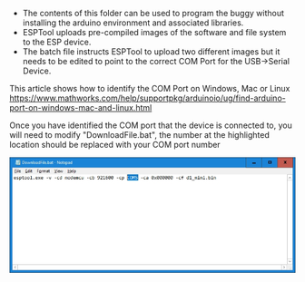 - The contents of this folder can be used to program the buggy without installing the arduino environment and associated libraries.
- ESPTool uploads pre-compiled images of the software and file system to the ESP device.
- The batch file instructs ESPTool to upload two different images but it needs to be edited to point to the correct COM Port for the USB->Serial Device.

This article shows how to identify the COM Port on Windows, Mac or Linux
https://www.mathworks.com/help/supportpkg/arduinoio/ug/find-arduino-port-on-windows-mac-and-linux.html

Once you have identified the COM port that the device is connected to, you will need to modify "DownloadFile.bat", the number at the highlighted location should be replaced with your COM port number

![alt text](https://github.com/msraynsford/StrangerThings/blob/master/Upload%20Tool/EditBatFile.jpg "Edit Bat File")
